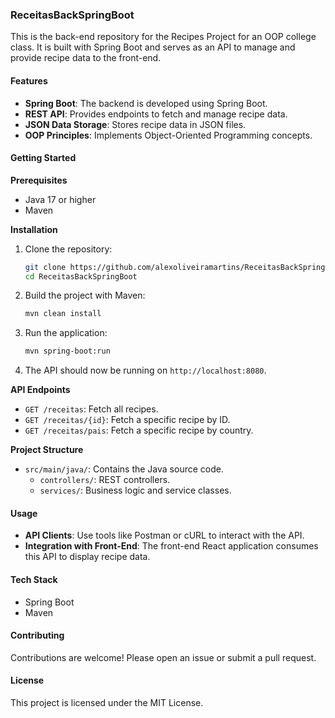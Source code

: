 ### ReceitasBackSpringBoot

This is the back-end repository for the Recipes Project for an OOP college class. It is built with Spring Boot and serves as an API to manage and provide recipe data to the front-end.

#### Features

- **Spring Boot**: The backend is developed using Spring Boot.
- **REST API**: Provides endpoints to fetch and manage recipe data.
- **JSON Data Storage**: Stores recipe data in JSON files.
- **OOP Principles**: Implements Object-Oriented Programming concepts.

#### Getting Started

**Prerequisites**

- Java 17 or higher
- Maven

**Installation**

1. Clone the repository:

   ```bash
   git clone https://github.com/alexoliveiramartins/ReceitasBackSpringBoot.git
   cd ReceitasBackSpringBoot
   ```

2. Build the project with Maven:

   ```bash
   mvn clean install
   ```

3. Run the application:

   ```bash
   mvn spring-boot:run
   ```

4. The API should now be running on `http://localhost:8080`.

**API Endpoints**

- `GET /receitas`: Fetch all recipes.
- `GET /receitas/{id}`: Fetch a specific recipe by ID.
- `GET /receitas/pais`: Fetch a specific recipe by country.

**Project Structure**

- `src/main/java/`: Contains the Java source code.
  - `controllers/`: REST controllers.
  - `services/`: Business logic and service classes. 

#### Usage

- **API Clients**: Use tools like Postman or cURL to interact with the API.
- **Integration with Front-End**: The front-end React application consumes this API to display recipe data.

#### Tech Stack

- Spring Boot
- Maven

#### Contributing

Contributions are welcome! Please open an issue or submit a pull request.

#### License

This project is licensed under the MIT License.
